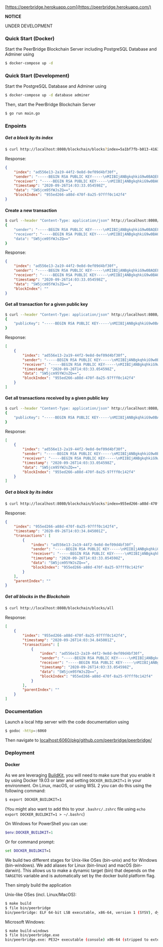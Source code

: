 [https://peerbridge.herokuapp.com](https://peerbridge.herokuapp.com/)

**NOTICE**

UNDER DEVELOPMENT

### Quick Start (Docker)

Start the PeerBridge Blockchain Server including PostgreSQL Database and Adminer using

```bash
$ docker-compose up -d 
```

### Quick Start (Development)

Start the PostgreSQL Database and Adminer using
```bash
$ docker-compose up -d database adminer
```

Then, start the PeerBridge Blockchain Server
```bash
$ go run main.go 
```

### Enpoints


##### Get a block by its index

```bash
$ curl http://localhost:8080/blockchain/blocks?index=5a1bf7fb-b013-4163-a9b1-e2415e970369
```

Response:
```json
{
    "index": "ad556e13-2a19-44f2-9e8d-0ef09d4bf30f",
    "sender": "-----BEGIN RSA PUBLIC KEY-----\nMIIBIjANBgkqhkiG9w0BAQEFAAOCAQ8AMIIBCgKCAQEA31qounIbnDNXw0Agdpfi\nFNBzaoR+QDsRV1JSy3euotRSDszYjEus93sfleScZNwx8IucceRJ77t0L7YeSp9d\nzRy69Y/zsX3k3X7czHkvM1CS/xx5nLbl77ie8Jn2GtSdPcVPeww4z9n7NB6ysvRQ\nS1aFQ97Gx3l7Wl3Kd6B/rywKVTmgjd+Nh6Kkl1+QMaaq6UhQKwqpcv07A+WUXmWI\nYgj/f5s2kao7XcC/6jBm8E7yj6OImAs4giWL4jufDrmrwtM6zfTCnGV7MfgR6qpD\no6e6xxBCsxYYIWMmxIFWjfU6i7C29S3zXes+p7VppvPLq3nuqWmkoamcrVYhXY6w\n5wIDAQAB\n-----END RSA PUBLIC KEY-----\n",
    "receiver": "-----BEGIN RSA PUBLIC KEY-----\nMIIBIjANBgkqhkiG9w0BAQEFAAOCAQ8AMIIBCgKCAQEA31qounIbnDNXw0Agdpfi\nFNBzaoR+QDsRV1JSy3euotRSDszYjEus93sfleScZNwx8IucceRJ77t0L7YeSp9d\nzRy69Y/zsX3k3X7czHkvM1CS/xx5nLbl77ie8Jn2GtSdPcVPeww4z9n7NB6ysvRQ\nS1aFQ97Gx3l7Wl3Kd6B/rywKVTmgjd+Nh6Kkl1+QMaaq6UhQKwqpcv07A+WUXmWI\nYgj/f5s2kao7XcC/6jBm8E7yj6OImAs4giWL4jufDrmrwtM6zfTCnGV7MfgR6qpD\no6e6xxBCsxYYIWMmxIFWjfU6i7C29S3zXes+p7VppvPLq3nuqWmkoamcrVYhXY6w\n5wIDAQAB\n-----END RSA PUBLIC KEY-----\n",
    "timestamp": "2020-09-26T14:03:33.054598Z",
    "data": "SW5jcm95YWJsZQ==",
    "blockIndex": "955ed266-a88d-470f-8a25-97fff0c142f4"
}
```

#### Create a new transaction

```bash
$ curl --header "Content-Type: application/json" http://localhost:8080/blockchain/transactions/new --data 
{
    "sender": "-----BEGIN RSA PUBLIC KEY-----\nMIIBIjANBgkqhkiG9w0BAQEFAAOCAQ8AMIIBCgKCAQEA31qounIbnDNXw0Agdpfi\nFNBzaoR+QDsRV1JSy3euotRSDszYjEus93sfleScZNwx8IucceRJ77t0L7YeSp9d\nzRy69Y/zsX3k3X7czHkvM1CS/xx5nLbl77ie8Jn2GtSdPcVPeww4z9n7NB6ysvRQ\nS1aFQ97Gx3l7Wl3Kd6B/rywKVTmgjd+Nh6Kkl1+QMaaq6UhQKwqpcv07A+WUXmWI\nYgj/f5s2kao7XcC/6jBm8E7yj6OImAs4giWL4jufDrmrwtM6zfTCnGV7MfgR6qpD\no6e6xxBCsxYYIWMmxIFWjfU6i7C29S3zXes+p7VppvPLq3nuqWmkoamcrVYhXY6w\n5wIDAQAB\n-----END RSA PUBLIC KEY-----\n",
    "receiver": "-----BEGIN RSA PUBLIC KEY-----\nMIIBIjANBgkqhkiG9w0BAQEFAAOCAQ8AMIIBCgKCAQEA31qounIbnDNXw0Agdpfi\nFNBzaoR+QDsRV1JSy3euotRSDszYjEus93sfleScZNwx8IucceRJ77t0L7YeSp9d\nzRy69Y/zsX3k3X7czHkvM1CS/xx5nLbl77ie8Jn2GtSdPcVPeww4z9n7NB6ysvRQ\nS1aFQ97Gx3l7Wl3Kd6B/rywKVTmgjd+Nh6Kkl1+QMaaq6UhQKwqpcv07A+WUXmWI\nYgj/f5s2kao7XcC/6jBm8E7yj6OImAs4giWL4jufDrmrwtM6zfTCnGV7MfgR6qpD\no6e6xxBCsxYYIWMmxIFWjfU6i7C29S3zXes+p7VppvPLq3nuqWmkoamcrVYhXY6w\n5wIDAQAB\n-----END RSA PUBLIC KEY-----\n",
    "data": "SW5jcm95YWJsZQ=="
}
```

Response:
```json
{
    "index": "ad556e13-2a19-44f2-9e8d-0ef09d4bf30f",
    "sender": "-----BEGIN RSA PUBLIC KEY-----\nMIIBIjANBgkqhkiG9w0BAQEFAAOCAQ8AMIIBCgKCAQEA31qounIbnDNXw0Agdpfi\nFNBzaoR+QDsRV1JSy3euotRSDszYjEus93sfleScZNwx8IucceRJ77t0L7YeSp9d\nzRy69Y/zsX3k3X7czHkvM1CS/xx5nLbl77ie8Jn2GtSdPcVPeww4z9n7NB6ysvRQ\nS1aFQ97Gx3l7Wl3Kd6B/rywKVTmgjd+Nh6Kkl1+QMaaq6UhQKwqpcv07A+WUXmWI\nYgj/f5s2kao7XcC/6jBm8E7yj6OImAs4giWL4jufDrmrwtM6zfTCnGV7MfgR6qpD\no6e6xxBCsxYYIWMmxIFWjfU6i7C29S3zXes+p7VppvPLq3nuqWmkoamcrVYhXY6w\n5wIDAQAB\n-----END RSA PUBLIC KEY-----\n",
    "receiver": "-----BEGIN RSA PUBLIC KEY-----\nMIIBIjANBgkqhkiG9w0BAQEFAAOCAQ8AMIIBCgKCAQEA31qounIbnDNXw0Agdpfi\nFNBzaoR+QDsRV1JSy3euotRSDszYjEus93sfleScZNwx8IucceRJ77t0L7YeSp9d\nzRy69Y/zsX3k3X7czHkvM1CS/xx5nLbl77ie8Jn2GtSdPcVPeww4z9n7NB6ysvRQ\nS1aFQ97Gx3l7Wl3Kd6B/rywKVTmgjd+Nh6Kkl1+QMaaq6UhQKwqpcv07A+WUXmWI\nYgj/f5s2kao7XcC/6jBm8E7yj6OImAs4giWL4jufDrmrwtM6zfTCnGV7MfgR6qpD\no6e6xxBCsxYYIWMmxIFWjfU6i7C29S3zXes+p7VppvPLq3nuqWmkoamcrVYhXY6w\n5wIDAQAB\n-----END RSA PUBLIC KEY-----\n",
    "timestamp": "2020-09-26T14:03:33.054598Z",
    "data": "SW5jcm95YWJsZQ==",
    "blockIndex": ""
}
```

#### Get all transaction for a given public key

```bash
$ curl --header "Content-Type: application/json" http://localhost:8080/blockchain/transactions/filter --data 
{
    "publicKey": "-----BEGIN RSA PUBLIC KEY-----\nMIIBIjANBgkqhkiG9w0BAQEFAAOCAQ8AMIIBCgKCAQEA31qounIbnDNXw0Agdpfi\nFNBzaoR+QDsRV1JSy3euotRSDszYjEus93sfleScZNwx8IucceRJ77t0L7YeSp9d\nzRy69Y/zsX3k3X7czHkvM1CS/xx5nLbl77ie8Jn2GtSdPcVPeww4z9n7NB6ysvRQ\nS1aFQ97Gx3l7Wl3Kd6B/rywKVTmgjd+Nh6Kkl1+QMaaq6UhQKwqpcv07A+WUXmWI\nYgj/f5s2kao7XcC/6jBm8E7yj6OImAs4giWL4jufDrmrwtM6zfTCnGV7MfgR6qpD\no6e6xxBCsxYYIWMmxIFWjfU6i7C29S3zXes+p7VppvPLq3nuqWmkoamcrVYhXY6w\n5wIDAQAB\n-----END RSA PUBLIC KEY-----\n",
}
```

Response:
```json
[
    {
        "index": "ad556e13-2a19-44f2-9e8d-0ef09d4bf30f",
        "sender": "-----BEGIN RSA PUBLIC KEY-----\nMIIBIjANBgkqhkiG9w0BAQEFAAOCAQ8AMIIBCgKCAQEA31qounIbnDNXw0Agdpfi\nFNBzaoR+QDsRV1JSy3euotRSDszYjEus93sfleScZNwx8IucceRJ77t0L7YeSp9d\nzRy69Y/zsX3k3X7czHkvM1CS/xx5nLbl77ie8Jn2GtSdPcVPeww4z9n7NB6ysvRQ\nS1aFQ97Gx3l7Wl3Kd6B/rywKVTmgjd+Nh6Kkl1+QMaaq6UhQKwqpcv07A+WUXmWI\nYgj/f5s2kao7XcC/6jBm8E7yj6OImAs4giWL4jufDrmrwtM6zfTCnGV7MfgR6qpD\no6e6xxBCsxYYIWMmxIFWjfU6i7C29S3zXes+p7VppvPLq3nuqWmkoamcrVYhXY6w\n5wIDAQAB\n-----END RSA PUBLIC KEY-----\n",
        "receiver": "-----BEGIN RSA PUBLIC KEY-----\nMIIBIjANBgkqhkiG9w0BAQEFAAOCAQ8AMIIBCgKCAQEA31qounIbnDNXw0Agdpfi\nFNBzaoR+QDsRV1JSy3euotRSDszYjEus93sfleScZNwx8IucceRJ77t0L7YeSp9d\nzRy69Y/zsX3k3X7czHkvM1CS/xx5nLbl77ie8Jn2GtSdPcVPeww4z9n7NB6ysvRQ\nS1aFQ97Gx3l7Wl3Kd6B/rywKVTmgjd+Nh6Kkl1+QMaaq6UhQKwqpcv07A+WUXmWI\nYgj/f5s2kao7XcC/6jBm8E7yj6OImAs4giWL4jufDrmrwtM6zfTCnGV7MfgR6qpD\no6e6xxBCsxYYIWMmxIFWjfU6i7C29S3zXes+p7VppvPLq3nuqWmkoamcrVYhXY6w\n5wIDAQAB\n-----END RSA PUBLIC KEY-----\n",
        "timestamp": "2020-09-26T14:03:33.054598Z",
        "data": "SW5jcm95YWJsZQ==",
        "blockIndex": "955ed266-a88d-470f-8a25-97fff0c142f4"
    }
]
```

#### Get all transactions received by a given public key

```bash
$ curl --header "Content-Type: application/json" http://localhost:8080/blockchain/transactions/filter --data 
{
    "publicKey": "-----BEGIN RSA PUBLIC KEY-----\nMIIBIjANBgkqhkiG9w0BAQEFAAOCAQ8AMIIBCgKCAQEA31qounIbnDNXw0Agdpfi\nFNBzaoR+QDsRV1JSy3euotRSDszYjEus93sfleScZNwx8IucceRJ77t0L7YeSp9d\nzRy69Y/zsX3k3X7czHkvM1CS/xx5nLbl77ie8Jn2GtSdPcVPeww4z9n7NB6ysvRQ\nS1aFQ97Gx3l7Wl3Kd6B/rywKVTmgjd+Nh6Kkl1+QMaaq6UhQKwqpcv07A+WUXmWI\nYgj/f5s2kao7XcC/6jBm8E7yj6OImAs4giWL4jufDrmrwtM6zfTCnGV7MfgR6qpD\no6e6xxBCsxYYIWMmxIFWjfU6i7C29S3zXes+p7VppvPLq3nuqWmkoamcrVYhXY6w\n5wIDAQAB\n-----END RSA PUBLIC KEY-----\n",
}
```

Response:
```json
[
    {
        "index": "ad556e13-2a19-44f2-9e8d-0ef09d4bf30f",
        "sender": "-----BEGIN RSA PUBLIC KEY-----\nMIIBIjANBgkqhkiG9w0BAQEFAAOCAQ8AMIIBCgKCAQEA31qounIbnDNXw0Agdpfi\nFNBzaoR+QDsRV1JSy3euotRSDszYjEus93sfleScZNwx8IucceRJ77t0L7YeSp9d\nzRy69Y/zsX3k3X7czHkvM1CS/xx5nLbl77ie8Jn2GtSdPcVPeww4z9n7NB6ysvRQ\nS1aFQ97Gx3l7Wl3Kd6B/rywKVTmgjd+Nh6Kkl1+QMaaq6UhQKwqpcv07A+WUXmWI\nYgj/f5s2kao7XcC/6jBm8E7yj6OImAs4giWL4jufDrmrwtM6zfTCnGV7MfgR6qpD\no6e6xxBCsxYYIWMmxIFWjfU6i7C29S3zXes+p7VppvPLq3nuqWmkoamcrVYhXY6w\n5wIDAQAB\n-----END RSA PUBLIC KEY-----\n",
        "receiver": "-----BEGIN RSA PUBLIC KEY-----\nMIIBIjANBgkqhkiG9w0BAQEFAAOCAQ8AMIIBCgKCAQEA31qounIbnDNXw0Agdpfi\nFNBzaoR+QDsRV1JSy3euotRSDszYjEus93sfleScZNwx8IucceRJ77t0L7YeSp9d\nzRy69Y/zsX3k3X7czHkvM1CS/xx5nLbl77ie8Jn2GtSdPcVPeww4z9n7NB6ysvRQ\nS1aFQ97Gx3l7Wl3Kd6B/rywKVTmgjd+Nh6Kkl1+QMaaq6UhQKwqpcv07A+WUXmWI\nYgj/f5s2kao7XcC/6jBm8E7yj6OImAs4giWL4jufDrmrwtM6zfTCnGV7MfgR6qpD\no6e6xxBCsxYYIWMmxIFWjfU6i7C29S3zXes+p7VppvPLq3nuqWmkoamcrVYhXY6w\n5wIDAQAB\n-----END RSA PUBLIC KEY-----\n",
        "timestamp": "2020-09-26T14:03:33.054598Z",
        "data": "SW5jcm95YWJsZQ==",
        "blockIndex": "955ed266-a88d-470f-8a25-97fff0c142f4"
    }
]
```

##### Get a block by its index

```bash
$ curl http://localhost:8080/blockchain/blocks?index=955ed266-a88d-470f-8a25-97fff0c142f4
```

Response:
```json
{
    "index": "955ed266-a88d-470f-8a25-97fff0c142f4",
    "timestamp": "2020-09-26T14:03:34.845001Z",
    "transactions": [
        {
            "index": "ad556e13-2a19-44f2-9e8d-0ef09d4bf30f",
            "sender": "-----BEGIN RSA PUBLIC KEY-----\nMIIBIjANBgkqhkiG9w0BAQEFAAOCAQ8AMIIBCgKCAQEA31qounIbnDNXw0Agdpfi\nFNBzaoR+QDsRV1JSy3euotRSDszYjEus93sfleScZNwx8IucceRJ77t0L7YeSp9d\nzRy69Y/zsX3k3X7czHkvM1CS/xx5nLbl77ie8Jn2GtSdPcVPeww4z9n7NB6ysvRQ\nS1aFQ97Gx3l7Wl3Kd6B/rywKVTmgjd+Nh6Kkl1+QMaaq6UhQKwqpcv07A+WUXmWI\nYgj/f5s2kao7XcC/6jBm8E7yj6OImAs4giWL4jufDrmrwtM6zfTCnGV7MfgR6qpD\no6e6xxBCsxYYIWMmxIFWjfU6i7C29S3zXes+p7VppvPLq3nuqWmkoamcrVYhXY6w\n5wIDAQAB\n-----END RSA PUBLIC KEY-----\n",
            "receiver": "-----BEGIN RSA PUBLIC KEY-----\nMIIBIjANBgkqhkiG9w0BAQEFAAOCAQ8AMIIBCgKCAQEA31qounIbnDNXw0Agdpfi\nFNBzaoR+QDsRV1JSy3euotRSDszYjEus93sfleScZNwx8IucceRJ77t0L7YeSp9d\nzRy69Y/zsX3k3X7czHkvM1CS/xx5nLbl77ie8Jn2GtSdPcVPeww4z9n7NB6ysvRQ\nS1aFQ97Gx3l7Wl3Kd6B/rywKVTmgjd+Nh6Kkl1+QMaaq6UhQKwqpcv07A+WUXmWI\nYgj/f5s2kao7XcC/6jBm8E7yj6OImAs4giWL4jufDrmrwtM6zfTCnGV7MfgR6qpD\no6e6xxBCsxYYIWMmxIFWjfU6i7C29S3zXes+p7VppvPLq3nuqWmkoamcrVYhXY6w\n5wIDAQAB\n-----END RSA PUBLIC KEY-----\n",
            "timestamp": "2020-09-26T14:03:33.054598Z",
            "data": "SW5jcm95YWJsZQ==",
            "blockIndex": "955ed266-a88d-470f-8a25-97fff0c142f4"
        }
    ],
    "parentIndex": ""
}
```

##### Get all blocks in the Blockchain

```bash
$ curl http://localhost:8080/blockchain/blocks/all
```

Response:
```json
[
    {
        "index": "955ed266-a88d-470f-8a25-97fff0c142f4",
        "timestamp": "2020-09-26T14:03:34.845001Z",
        "transactions": [
            {
                "index": "ad556e13-2a19-44f2-9e8d-0ef09d4bf30f",
                "sender": "-----BEGIN RSA PUBLIC KEY-----\nMIIBIjANBgkqhkiG9w0BAQEFAAOCAQ8AMIIBCgKCAQEA31qounIbnDNXw0Agdpfi\nFNBzaoR+QDsRV1JSy3euotRSDszYjEus93sfleScZNwx8IucceRJ77t0L7YeSp9d\nzRy69Y/zsX3k3X7czHkvM1CS/xx5nLbl77ie8Jn2GtSdPcVPeww4z9n7NB6ysvRQ\nS1aFQ97Gx3l7Wl3Kd6B/rywKVTmgjd+Nh6Kkl1+QMaaq6UhQKwqpcv07A+WUXmWI\nYgj/f5s2kao7XcC/6jBm8E7yj6OImAs4giWL4jufDrmrwtM6zfTCnGV7MfgR6qpD\no6e6xxBCsxYYIWMmxIFWjfU6i7C29S3zXes+p7VppvPLq3nuqWmkoamcrVYhXY6w\n5wIDAQAB\n-----END RSA PUBLIC KEY-----\n",
                "receiver": "-----BEGIN RSA PUBLIC KEY-----\nMIIBIjANBgkqhkiG9w0BAQEFAAOCAQ8AMIIBCgKCAQEA31qounIbnDNXw0Agdpfi\nFNBzaoR+QDsRV1JSy3euotRSDszYjEus93sfleScZNwx8IucceRJ77t0L7YeSp9d\nzRy69Y/zsX3k3X7czHkvM1CS/xx5nLbl77ie8Jn2GtSdPcVPeww4z9n7NB6ysvRQ\nS1aFQ97Gx3l7Wl3Kd6B/rywKVTmgjd+Nh6Kkl1+QMaaq6UhQKwqpcv07A+WUXmWI\nYgj/f5s2kao7XcC/6jBm8E7yj6OImAs4giWL4jufDrmrwtM6zfTCnGV7MfgR6qpD\no6e6xxBCsxYYIWMmxIFWjfU6i7C29S3zXes+p7VppvPLq3nuqWmkoamcrVYhXY6w\n5wIDAQAB\n-----END RSA PUBLIC KEY-----\n",
                "timestamp": "2020-09-26T14:03:33.054598Z",
                "data": "SW5jcm95YWJsZQ==",
                "blockIndex": "955ed266-a88d-470f-8a25-97fff0c142f4"
            }
        ],
        "parentIndex": ""
    }
]
```

### Documentation

Launch a local http server with the code documentation using

```bash
$ godoc -http=:6060
```

Then navigate to [localhost:6060/pkg/github.com/peerbridge/peerbridge/](http://localhost:6060/pkg/github.com/peerbridge/peerbridge/)

### Deployment

#### Docker

As we are leveraging [BuildKit](https://github.com/moby/buildkit), you will need to make sure that you enable it by using Docker 19.03 or later and setting `DOCKER_BUILDKIT=1` in your environment. On Linux, macOS, or using WSL 2 you can do this using the following command:

```bash
$ export DOCKER_BUILDKIT=1
```

(You might also want to add this to your `.bashrc/.zshrc` file using `echo export DOCKER_BUILDKIT=1 > ~/.bashrc`)

On Windows for PowerShell you can use:
```powershell
$env:DOCKER_BUILDKIT=1
```

Or for command prompt:
```cmd
set DOCKER_BUILDKIT=1
```

We build two different stages for Unix-like OSes  (bin-unix) and for Windows (bin-windows).
We add aliases for Linux (bin-linux) and macOS (bin-darwin).
This allows us to make a dynamic target (bin) that depends on the `TARGETOS` variable and is automatically
set by the docker build platform flag.

Then simply build the application

Unix-like OSes (incl. Linux/MacOS):

```bash
$ make build
$ file bin/peerbridge
bin/peerbridge: ELF 64-bit LSB executable, x86-64, version 1 (SYSV), dynamically linked, interpreter /lib/ld-, not stripped
```

Microsoft Windows:

```bash
$ make build-windows
$ file bin/peerbridge.exe
bin/peerbridge.exe: PE32+ executable (console) x86-64 (stripped to external PDB), for MS Windows
```
